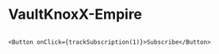 # VaultKnoxX-Empire
<!-- Vault KnoxX | Google Analytics 4 -->
<script async src="https://www.googletagmanager.com/gtag/js?id=G-CK6XXJR8B8"></script>
<script>
  window.dataLayer = window.dataLayer || [];
    function gtag(){ dataLayer.push(arguments); }
      gtag('js', new Date());
        gtag('config', 'G-CK6XXJR8B8');

          // Custom event example for NFT upload
            function trackNFTUpload() {
                gtag('event', 'upload_nft', {
                      event_category: 'media',
                            event_label: 'VaultKnoxX NFT Upload',
                                });
                                  }

                                    // Custom event example for affiliate payout
                                      function trackAffiliatePayout() {
                                          gtag('event', 'affiliate_payout_request', {
                                                event_category: 'affiliate',
                                                      event_label: 'VaultKnoxX Affiliate Panel',
                                                          });
                                                            }

                                                              // Optional: Track subscription
                                                                function trackSubscription(botId) {
                                                                    gtag('event', 'subscribe_bot', {
                                                                          event_category: 'subscription',
                                                                                event_label: `Bot ${botId}`,
                                                                                    });
                                                                                      }
                                                                                      </script>
                                                                                      <Button onClick={trackSubscription(1)}>Subscribe</Button>